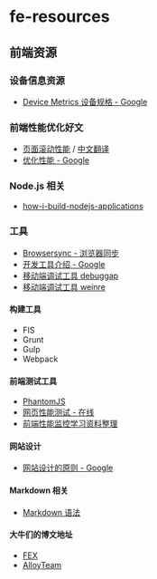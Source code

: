 # fe-resources
## 前端资源

### 设备信息资源
 - [Device Metrics 设备规格 - Google](http://www.google.com/design/tool/devices/)

### 前端性能优化好文
- [页面滚动性能](http://www.html5rocks.com/zh/tutorials/speed/scrolling/) / [中文翻译](http://web.jobbole.com/82195/)
- [优化性能 - Google](https://developers.google.com/web/fundamentals/performance/)

### Node.js 相关
- [how-i-build-nodejs-applications](http://blog.ragingflame.co.za/2015/4/1/how-i-build-nodejs-applications)

### 工具
- [Browsersync - 浏览器同步](http://www.browsersync.io/)
- [开发工具介绍 - Google](https://developers.google.com/web/fundamentals/tools/)
- [移动端调试工具 debuggap](http://www.debuggap.com/)
- [移动端调试工具 weinre](http://people.apache.org/~pmuellr/weinre/docs/latest/)

#### 构建工具
- FIS
- Grunt
- Gulp
- Webpack

#### 前端测试工具
- [PhantomJS](http://phantomjs.org/)
- [网页性能测试 - 在线](http://www.webpagetest.org/)
- [前端性能监控学习资料整理](https://www.zybuluo.com/zhangtao/note/7440)

#### 网站设计
- [网站设计的原则 - Google](https://developers.google.com/web/fundamentals/principles/)

#### Markdown 相关
- [Markdown 语法](https://help.github.com/articles/markdown-basics/)

#### 大牛们的博文地址
-  [FEX](http://fex.baidu.com/)
-  [AlloyTeam](http://alloyteam.github.io/)
